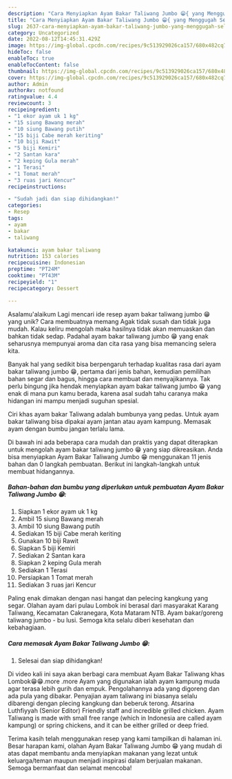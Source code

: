 ```yaml
---
description: "Cara Menyiapkan Ayam Bakar Taliwang Jumbo 😁{ yang Menggugah Selera"
title: "Cara Menyiapkan Ayam Bakar Taliwang Jumbo 😁{ yang Menggugah Selera"
slug: 2637-cara-menyiapkan-ayam-bakar-taliwang-jumbo-yang-menggugah-selera
category: Uncategorized
date: 2022-08-12T14:45:31.429Z
image: https://img-global.cpcdn.com/recipes/9c513929026ca157/680x482cq70/ayam-bakar-taliwang-jumbo-foto-resep-utama.jpg
hideToc: false
enableToc: true
enableTocContent: false
thumbnail: https://img-global.cpcdn.com/recipes/9c513929026ca157/680x482cq70/ayam-bakar-taliwang-jumbo-foto-resep-utama.jpg
cover: https://img-global.cpcdn.com/recipes/9c513929026ca157/680x482cq70/ayam-bakar-taliwang-jumbo-foto-resep-utama.jpg
author: Admin
authorAv: notfound
ratingvalue: 4.4
reviewcount: 3
recipeingredient:
- "1 ekor ayam uk 1 kg"
- "15 siung Bawang merah"
- "10 siung Bawang putih"
- "15 biji Cabe merah keriting"
- "10 biji Rawit"
- "5 biji Kemiri"
- "2 Santan kara"
- "2 keping Gula merah"
- "1 Terasi"
- "1 Tomat merah"
- "3 ruas jari Kencur"
recipeinstructions:

- "Sudah jadi dan siap dihidangkan!"
categories:
- Resep
tags:
- ayam
- bakar
- taliwang

katakunci: ayam bakar taliwang 
nutrition: 153 calories
recipecuisine: Indonesian
preptime: "PT24M"
cooktime: "PT43M"
recipeyield: "1"
recipecategory: Dessert

---
```



Asalamu'alaikum Lagi mencari ide resep ayam bakar taliwang jumbo 😁 yang unik? Cara membuatnya memang Agak tidak susah dan tidak juga mudah. Kalau keliru mengolah maka hasilnya tidak akan memuaskan dan bahkan tidak sedap. Padahal ayam bakar taliwang jumbo 😁 yang enak seharusnya mempunyai aroma dan cita rasa yang bisa memancing selera kita.


Banyak hal yang sedikit bisa berpengaruh terhadap kualitas rasa dari ayam bakar taliwang jumbo 😁, pertama dari jenis bahan, kemudian pemilihan bahan segar dan bagus, hingga cara membuat dan menyajikannya. Tak perlu bingung jika hendak menyiapkan ayam bakar taliwang jumbo 😁 yang enak di mana pun kamu berada, karena asal sudah tahu caranya maka hidangan ini mampu menjadi suguhan spesial.

Ciri khas ayam bakar Taliwang adalah bumbunya yang pedas. Untuk ayam bakar taliwang bisa dipakai ayam jantan atau ayam kampung. Memasak ayam dengan bumbu jangan terlalu lama.


Di bawah ini ada beberapa cara mudah dan praktis yang dapat diterapkan untuk mengolah ayam bakar taliwang jumbo 😁 yang siap dikreasikan. Anda bisa menyiapkan Ayam Bakar Taliwang Jumbo 😁 menggunakan 11 jenis bahan dan 0 langkah pembuatan. Berikut ini langkah-langkah untuk membuat hidangannya.

<!--inarticleads1-->

##### Bahan-bahan dan bumbu yang diperlukan untuk pembuatan Ayam Bakar Taliwang Jumbo 😁:

1. Siapkan 1 ekor ayam uk 1 kg
1. Ambil 15 siung Bawang merah
1. Ambil 10 siung Bawang putih
1. Sediakan 15 biji Cabe merah keriting
1. Gunakan 10 biji Rawit
1. Siapkan 5 biji Kemiri
1. Sediakan 2 Santan kara
1. Siapkan 2 keping Gula merah
1. Sediakan 1 Terasi
1. Persiapkan 1 Tomat merah
1. Sediakan 3 ruas jari Kencur


Paling enak dimakan dengan nasi hangat dan pelecing kangkung yang segar. Olahan ayam dari pulau Lombok ini berasal dari masyarakat Karang Taliwang, Kecamatan Cakranegara, Kota Mataram NTB. Ayam bakar/goreng taliwang jumbo - bu lusi. Semoga kita selalu diberi kesehatan dan kebahagiaan. 

<!--inarticleads2-->

##### Cara memasak Ayam Bakar Taliwang Jumbo 😁:


1. Selesai dan siap dihidangkan!

Di video kali ini saya akan berbagi cara membuat Ayam Bakar Taliwang khas Lombok😁😁.more .more Ayam yang digunakan ialah ayam kampung muda agar terasa lebih gurih dan empuk. Pengolahannya ada yang digoreng dan ada pula yang dibakar. Penyajian ayam taliwang ini biasanya selalu dibarengi dengan plecing kangkung dan beberuk terong. Atsarina Luthfiyyah (Senior Editor) Friendly staff and incredible grilled chicken. Ayam Taliwang is made with small free range (which in Indonesia are called ayam kampung) or spring chickens, and it can be either grilled or deep fried. 

Terima kasih telah menggunakan resep yang kami tampilkan di halaman ini. Besar harapan kami, olahan Ayam Bakar Taliwang Jumbo 😁 yang mudah di atas dapat membantu anda menyiapkan makanan yang lezat untuk keluarga/teman maupun menjadi inspirasi dalam berjualan makanan. Semoga bermanfaat dan selamat mencoba!
